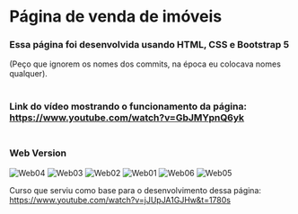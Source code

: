 
# Página de venda de imóveis

### Essa página foi desenvolvida usando HTML, CSS e Bootstrap 5<br/>
(Peço que ignorem os nomes dos commits, na época eu colocava nomes qualquer).<br/><br/>


### Link do vídeo mostrando o funcionamento da página: https://www.youtube.com/watch?v=GbJMYpnQ6yk<br/><br/>

### Web Version
![Web04](https://user-images.githubusercontent.com/82118355/152269569-79205d42-9d76-4c95-a579-f958e900f58f.png)
![Web03](https://user-images.githubusercontent.com/82118355/152269573-7d40805b-8cda-4bd6-99f2-f4d3d8644715.png)
![Web02](https://user-images.githubusercontent.com/82118355/152269575-57f970e3-cd8e-4c5e-a10d-c6f0f36abfb6.png)
![Web01](https://user-images.githubusercontent.com/82118355/152269576-0d90a813-1b7f-4686-9453-eb6a3b3bf611.png)
![Web06](https://user-images.githubusercontent.com/82118355/152269582-a14967c3-7b6b-4ba0-a045-ff5d6596433d.png)
![Web05](https://user-images.githubusercontent.com/82118355/152269583-15d0c3f6-e8ed-47af-8600-cd836ca21775.png)



Curso que serviu como base para o desenvolvimento dessa página:<br/>
https://www.youtube.com/watch?v=jJUpJA1GJHw&t=1780s
